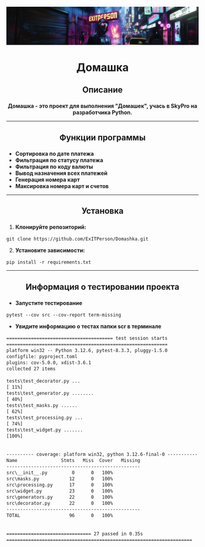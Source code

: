 ![b3a5a00f-6e6b-488f-9ac1-5623c31cb0d1.jpg](design_tools%2Fb3a5a00f-6e6b-488f-9ac1-5623c31cb0d1.jpg)

# <p align="center"> Домашка </p>


## <p align="center">Описание</p>

**<p align="center">Домашка - это проект для выполнения "Домашек", учась в SkyPro на разработчика Python.</p>**

---

## <p align="center">Функции программы</p>


- **Сортировка по дате платежа**
- **Фильтрация по статусу платежа**
- **Фильтрация по коду валюты** 
- **Вывод назначения всех платежей** 
- **Генерация номера карт** 
- **Максировка номера карт и счетов** 


----

## <p align="center">Установка</p>

1. **Клонируйте репозиторий:**
````
git clone https://github.com/ExITPerson/Domashka.git
````

2. **Установите зависимости:**
````
pip install -r requirements.txt
````
---

## <p align="center">Информация о тестировании проекта</p>

- **Запустите тестирование**
````
pytest --cov src --cov-report term-missing
````

- **Увидите информацию о тестах папки scr в терминале**

````
======================================= test session starts ===========================================================
platform win32 -- Python 3.12.6, pytest-8.3.3, pluggy-1.5.0
configfile: pyproject.toml
plugins: cov-5.0.0, xdist-3.6.1
collected 27 items                                                                                                                                                                 

tests\test_decorator.py ...                                                      [ 11%]
tests\test_generator.py ........                                                 [ 40%]
tests\test_masks.py ......                                                       [ 62%] 
tests\test_processing.py ...                                                     [ 74%]
tests\test_widget.py .......                                                     [100%]


---------- coverage: platform win32, python 3.12.6-final-0 -----------
Name                Stmts   Miss  Cover   Missing
-------------------------------------------------
src\__init__.py         0      0   100%
src\masks.py           12      0   100%
src\processing.py      17      0   100%
src\widget.py          23      0   100%
src\generators.py      22      0   100%
src\decorator.py       22      0   100%
-------------------------------------------------
TOTAL                  96      0   100%


=============================== 27 passed in 0.35s ==================================================================== 
````